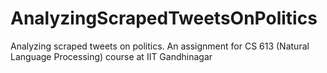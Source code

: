 # AnalyzingScrapedTweetsOnPolitics
Analyzing scraped tweets on politics. An assignment for CS 613 (Natural Language Processing) course at IIT Gandhinagar
